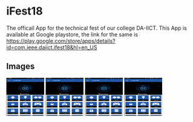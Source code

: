 # iFest18

The officail App for the technical fest of our college DA-IICT. This App is available at Google playstore, the link for the 
same is https://play.google.com/store/apps/details?id=com.ieee.daiict.ifest18&hl=en_US

## Images

<img src="app-image-1.png" width="100" height="100">
<img src="app-image-1.png" width="100" height="100">
<img src="app-image-1.png" width="100" height="100">
<img src="app-image-1.png" width="100" height="100">

